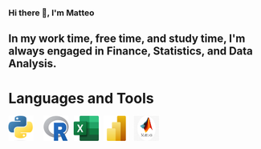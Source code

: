 ### Hi there 👋, I'm Matteo

## In my work time, free time, and study time, I'm always engaged in Finance, Statistics, and Data Analysis.

# Languages and Tools
<!DOCTYPE html>
<html lang="en">
<head>
    <meta charset="UTF-8">
    <meta name="viewport" content="width=device-width, initial-scale=1.0">
</head>
<body>

<div style="display: flex;">
    <img src="./logos/py.png" alt="Image1" width="50" height="50" style="margin-right: 20px;">
    <img src="./logos/R.png" alt="Image2" width="50" height="50" style="margin-right: 10px;">
    <img src="./logos/excel.png" alt="Image3" width="50" height="50" style="margin-right: 10px;">
    <img src="./logos/powerbi.png" alt="Image4" width="50" height="50" style="margin-right: 10px;">
    <img src="./logos/matlab.png" alt="Image5" width="50" height="50">
</div>

</body>
</html>
<!--
**feematteo/feematteo** is a ✨ _special_ ✨ repository because its `README.md` (this file) appears on your GitHub profile.

Here are some ideas to get you started:

- 🔭 I’m currently working on ...
- 🌱 I’m currently learning ...
- 👯 I’m looking to collaborate on ...
- 🤔 I’m looking for help with ...
- 💬 Ask me about ...
- 📫 How to reach me: ...
- 😄 Pronouns: ...
- ⚡ Fun fact: ...
-->
